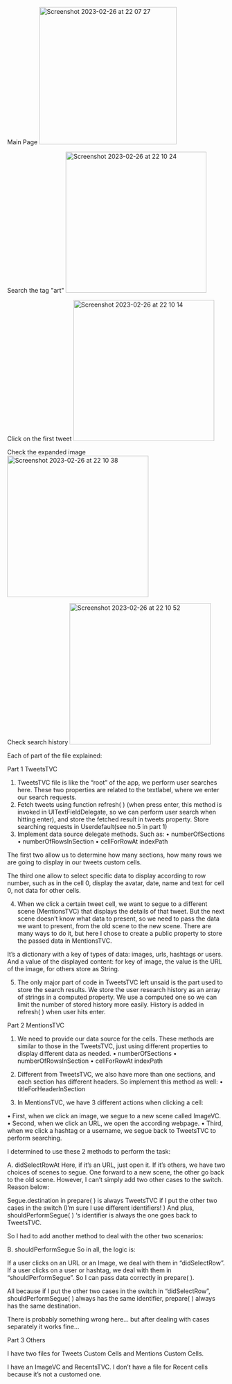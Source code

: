 Main Page
<img width="317" alt="Screenshot 2023-02-26 at 22 07 27" src="https://user-images.githubusercontent.com/116632169/221441190-fa54cdb2-ebf3-4966-bf97-c6fcebf0950f.png">

Search the tag "art"
<img width="325" alt="Screenshot 2023-02-26 at 22 10 24" src="https://user-images.githubusercontent.com/116632169/221441231-df523800-831a-4192-9b60-f1ec0aee56ee.png">

Click on the first tweet
<img width="325" alt="Screenshot 2023-02-26 at 22 10 14" src="https://user-images.githubusercontent.com/116632169/221441268-e424503f-9af1-4f53-bc02-b66694b9afc2.png">

Check the expanded image
<img width="326" alt="Screenshot 2023-02-26 at 22 10 38" src="https://user-images.githubusercontent.com/116632169/221441289-d289e1e9-d2c7-4706-8a42-122ec1854a9d.png">

Check search history
<img width="326" alt="Screenshot 2023-02-26 at 22 10 52" src="https://user-images.githubusercontent.com/116632169/221441296-be67e1a6-bb24-4da6-ac52-29ee39ae9639.png">





Each of part of the file explained:


Part 1 TweetsTVC 

1. TweetsTVC file is like the “root” of the app, we perform user searches here. These two properties are related to the textlabel, where we enter our search requests.
2. Fetch tweets using function refresh( ) (when press enter, this method is invoked in UITextFieldDelegate, so we can perform user search when hitting enter), and store the fetched result in tweets property. Store searching requests in Userdefault(see no.5 in part 1)
3. Implement data source delegate methods. Such as:
•	numberOfSections
•	numberOfRowsInSection
•	cellForRowAt indexPath

The first two allow us to determine how many sections, how many rows we are going to display in our tweets custom cells. 

The third one allow to select specific data to display according to row number, such as in the cell 0, display the avatar, date, name and text for cell 0, not data for other cells.


4. When we click a certain tweet cell, we want to segue to a different scene (MentionsTVC) that displays the details of that tweet. 
But the next scene doesn’t know what data to present, so we need to pass the data we want to present, from the old scene to the new scene.
There are many ways to do it, but here I chose to create a public property to store the passed data in MentionsTVC. 

It’s a dictionary with a key of types of data: images, urls, hashtags or users. And a value of the displayed content: for key of image, the value is the URL of the image, for others store as String. 

5. The only major part of code in TweetsTVC left unsaid is the part used to store the search results. 
We store the user research history as an array of strings in a computed property. We use a computed one so we can limit the number of stored history more easily. History is added in refresh( ) when user hits enter.


Part 2 MentionsTVC

1. We need to provide our data source for the cells. These methods are similar to those in the TweetsTVC, just using different properties to display different data as needed.
•	numberOfSections
•	numberOfRowsInSection
•	cellForRowAt indexPath

2. Different from TweetsTVC, we also have more than one sections, and each section has different headers. So implement this method as well:
•	titleForHeaderInSection

3. In MentionsTVC, we have 3 different actions when clicking a cell:

•	First, when we click an image, we segue to a new scene called ImageVC.
•	Second, when we click an URL, we open the according webpage.
•	Third, when we click a hashtag or a username, we segue back to TweetsTVC to perform searching.

I determined to use these 2 methods to perform the task:

A.	didSelectRowAt
Here, if it’s an URL, just open it. 
If it’s others, we have two choices of scenes to segue. One forward to a new scene, the other go back to the old scene. However, I can’t simply add two other cases to the switch. Reason below:

Segue.destination in prepare( ) is always TweetsTVC if I put the other two cases in the    switch (I’m sure I use different identifiers! )
And plus, shouldPerformSegue( ) ‘s identifier is always the one goes back to TweetsTVC.

So I had to add another method to deal with the other two scenarios:

B.	shouldPerformSegue
So in all, the logic is: 

If a user clicks on an URL or an Image,  we deal with them in “didSelectRow”. If  a user clicks on a user or hashtag, we deal with them in “shouldPerformSegue”.  So I  can pass data correctly in prepare( ).

All because if I put the other two cases in the switch in “didSelectRow”, shouldPerformSegue( ) always has the same identifier, prepare( ) always has the same destination. 

There is probably something wrong here… but after dealing with cases separately it works fine…

Part 3 Others

I have two files for Tweets Custom Cells and Mentions Custom Cells.

I have an ImageVC and RecentsTVC. I don’t have a file for Recent cells because it’s not a customed one. 

